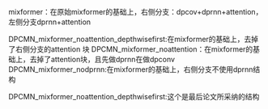 mixformer：在原始mixformer的基础上，右侧分支：dpcov+dprnn+attention，左侧分支dprnn+attention

DPCMN_mixformer_noattention_depthwisefirst:在mixformer的基础上，去掉了右侧分支的attention 块
DPCMN_mixformer_noattention：在mixformer的基础上，去掉了attention块，且先做dprnn在做dpconv
DPCMN_mixformer_nodprnn:在mixformer的基础上，右侧分支不使用dprnn结构


DPCMN_mixformer_noattention_depthwisefirst:这个是最后论文所采纳的结构